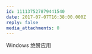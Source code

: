 ```yaml
---
id: 111137527879441540
date: 2017-07-07T16:38:00.000Z
reply: false
media_attachments: 0
---
```


Windows 绝赞应用 ​​​​

